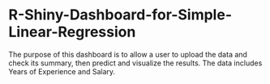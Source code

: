 # R-Shiny-Dashboard-for-Simple-Linear-Regression
The purpose of this dashboard is to allow a user to upload the data and check its summary, then predict and visualize the results. The data includes Years of Experience and Salary. 
